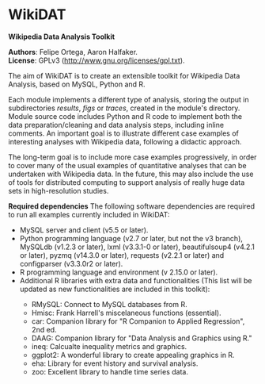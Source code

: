 WikiDAT
=======

<b>Wikipedia Data Analysis Toolkit</b>

<b>Authors</b>: Felipe Ortega, Aaron Halfaker.</br>
<b>License</b>: GPLv3 (http://www.gnu.org/licenses/gpl.txt).

The aim of WikiDAT is to create an extensible toolkit for Wikipedia Data 
Analysis, based on MySQL, Python and R.

<p>Each module implements a different type of analysis, storing the output in 
subdirectories <i>results</i>, <i>figs</i> or <i>traces</i>, created in the 
module's directory. Module source code includes Python and R code to implement 
both the data preparation/cleaning and data analysis steps, including inline 
comments. An important goal is to illustrate different case examples of 
interesting analyses with Wikipedia data, following a didactic approach.</p>

<p>The long-term goal is to include more case examples progressively, in order 
to cover many of the usual examples of quantitative analyses that can be 
undertaken with Wikipedia data. In the future, this may also include the use 
of tools for distributed computing to support analysis of really huge data 
sets in high-resolution studies.</p>

<b>Required dependencies</b>
The following software dependencies are required to run all examples currently
included in WikiDAT:

<ul>
<li>MySQL server and client (v5.5 or later).</li>
<li>Python programming language (v2.7 or later, but not the v3 branch), 
MySQLdb (v1.2.3 or later), lxml (v3.3.1-0 or later), beautifulsoup4 (v4.2.1 or later),
pyzmq (v14.3.0 or later), requests (v2.2.1 or later) and configparser (v3.3.0r2 or later).</li>
<li>R programming language and environment (v 2.15.0 or later).</li>
<li>Additional R libraries with extra data and functionalities (This list will be updated as new
functionalities are included in this toolkit):</li> 
<ul>
<li>RMySQL: Connect to MySQL databases from R.</li>
<li>Hmisc: Frank Harrell's miscelaneous functions (essential).</li>
<li>car: Companion library for "R Companion to Applied Regression", 2nd ed.</li>
<li>DAAG: Companion library for "Data Analysis and Graphics using R."</li>
<li>ineq: Calcualte inequality metrics and graphics.</li>
<li>ggplot2: A wonderful library to create appealing graphics in R.</li>
<li>eha: Library for event history and survival analysis.</li>
<li>zoo: Excellent library to handle time series data. </li>
<ul>
